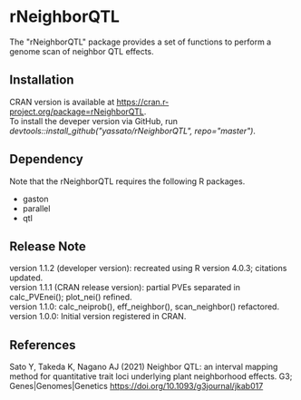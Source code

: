 # rNeighborQTL  
The "rNeighborQTL" package provides a set of functions to perform a genome scan of neighbor QTL effects.  

## Installation
CRAN version is available at https://cran.r-project.org/package=rNeighborQTL.  
To install the deveper version via GitHub, run *devtools::install_github("yassato/rNeighborQTL", repo="master")*.  

## Dependency
Note that the rNeighborQTL requires the following R packages.  
- gaston
- parallel
- qtl

## Release Note  
version 1.1.2 (developer version): recreated using R version 4.0.3; citations updated.  
version 1.1.1 (CRAN release version): partial PVEs separated in calc_PVEnei(); plot_nei() refined.  
version 1.1.0: calc_neiprob(), eff_neighbor(), scan_neighbor() refactored.  
version 1.0.0: Initial version registered in CRAN.  

## References  
Sato Y, Takeda K, Nagano AJ (2021) Neighbor QTL: an interval mapping method for quantitative trait loci underlying plant neighborhood effects. G3; Genes|Genomes|Genetics https://doi.org/10.1093/g3journal/jkab017  
